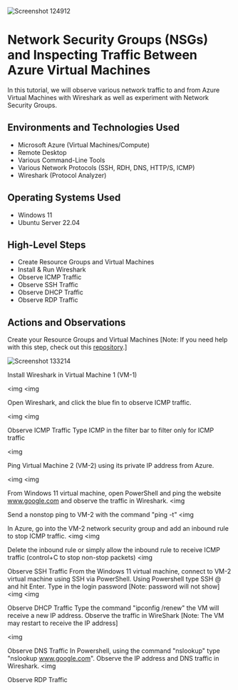 <p align="center">

  ![Screenshot  124912](https://github.com/user-attachments/assets/bb64eb49-0e3b-4212-94a6-96115b2825fd)

</p>

<h1>Network Security Groups (NSGs) and Inspecting Traffic Between Azure Virtual Machines</h1>
In this tutorial, we will observe various network traffic to and from Azure Virtual Machines with Wireshark as well as experiment with Network Security Groups. <br />

<h2>Environments and Technologies Used</h2>

- Microsoft Azure (Virtual Machines/Compute)
- Remote Desktop
- Various Command-Line Tools
- Various Network Protocols (SSH, RDH, DNS, HTTP/S, ICMP)
- Wireshark (Protocol Analyzer)

<h2>Operating Systems Used </h2>

- Windows 11
- Ubuntu Server 22.04

<h2>High-Level Steps</h2>

- Create Resource Groups and Virtual Machines
- Install & Run Wireshark
- Observe ICMP Traffic
- Observe SSH Traffic
- Observe DHCP Traffic
- Observe RDP Traffic

<h2>Actions and Observations</h2>

Create your Resource Groups and Virtual Machines [Note: If you need help with this step, check out this [repository](https://github.com/Princess-A1/virtual-machine).]

![Screenshot 133214](https://github.com/user-attachments/assets/aad6e4f5-5377-4f06-9d06-d1cbf72fcd6c)



Install Wireshark in Virtual Machine 1 (VM-1)

<img 
<img 

Open Wireshark, and click the blue fin to observe ICMP traffic.

<img 
<img 

Observe ICMP Traffic 
Type ICMP in the filter bar to filter only for ICMP traffic 

<img 

Ping Virtual Machine 2 (VM-2) using its private IP address from Azure.

<img 
<img 

From Windows 11 virtual machine, open PowerShell and ping the website www.google.com and observe the traffic in Wireshark. 
<img 

Send a nonstop ping to VM-2 with the command "ping -t"
<img 

In Azure, go into the VM-2 network security group and add an inbound rule to stop ICMP traffic.
<img 
<img 

Delete the inbound rule or simply allow the inbound rule to receive ICMP traffic (control+C to stop non-stop packets)
<img 

Observe SSH Traffic 
From the Windows 11 virtual machine, connect to VM-2 virtual machine using SSH via PowerShell. 
Using Powershell type SSH <username>@<VM-2 Private IP address> and hit Enter. Type in the login password [Note: password will not show]
<img 
<img 

Observe DHCP Traffic 
Type the command "ipconfig /renew" the VM will receive a new IP address. Observe the traffic in WireShark [Note: The VM may restart to receive the IP address]

<img 

Observe DNS Traffic 
In Powershell, using the command "nslookup" type "nslookup www.google.com". Observe the IP address and DNS traffic in Wireshark.
<img 

Observe RDP Traffic 
